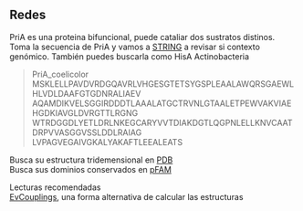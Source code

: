 ## Redes  

PriA es una proteina bifuncional, puede cataliar dos sustratos distinos. Toma la secuencia de PriA y vamos a [STRING](https://string-db.org/) a revisar si contexto genómico.  También puedes buscarla como HisA Actinobacteria   

>PriA_coelicolor  
MSKLELLPAVDVRDGQAVRLVHGESGTETSYGSPLEAALAWQRSGAEWLHLVDLDAAFGTGDNRALIAEV  
AQAMDIKVELSGGIRDDDTLAAALATGCTRVNLGTAALETPEWVAKVIAEHGDKIAVGLDVRGTTLRGNG  
WTRDGGDLYETLDRLNKEGCARYVVTDIAKDGTLQGPNLELLKNVCAATDRPVVASGGVSSLDDLRAIAG  
LVPAGVEGAIVGKALYAKAFTLEEALEATS  

Busca su estructura tridemensional en [PDB](https://www.rcsb.org/)  
Busca sus dominios conservados en [pFAM](https://pfam.xfam.org/)  

Lecturas recomendadas  
[EvCouplings](https://academic.oup.com/bioinformatics/advance-article/doi/10.1093/bioinformatics/bty862/5124274), una forma alternativa de calcular las estructuras  
